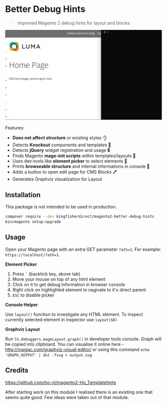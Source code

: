 # Better Debug Hints

> Improved Magento 2 debug hints for layout and blocks

![Example Usage](docs/example.gif)

Features:

- **Does not affect structure** or existing styles 👌
- Detects **Knockout** components and templates 🤜
- Detects **jQuery** widget registration and usage 💲
- Finds Magento **mage-init scripts** within templates/layouts 📌
- Uses dev-tools like **element picker** to select elements 🔫
- Prints **browseable structure** and internal informations in console 👀
- Adds a button to open edit page for CMS Blocks 🖊️
- Generates Graphviz visualization for Layout

## Installation

This package is not intended to be used in production.

```sh
composer require --dev kingfisherdirect/magento2-better-debug-hints
bin/magento setup:upgrade
```

## Usage

Open your Magento page with an extra GET parameter `?ath=1`. For example:
`https://localhost/?ath=1`.

**Element Picker**

1. Press `` ` `` (backtick key, above tab)
2. Move your mouse on top of any html element
3. Click on it to get debug information in browser console
4. Right click on highlighted element to nagivate to it's direct parent
5. `ESC` to disable picker

**Console Helper**

Use `layout()` function to investigate any HTML element. To inspect currently selected element in inspector use `layout($0)`

**Graphviz Layout**

Run `lh.debuggers.mageLayout.graph()` in developer tools console. Graph will be copied into clipboard. You can visualise it online here - http://magjac.com/graphviz-visual-editor/ or using this command `echo 'GRAPH_OUTPUT' | dot -Tsvg > output.svg`

## Credits

https://github.com/ho-nl/magento2-Ho_Templatehints

After starting work on this module I realised there is an existing one that seems quite good. Few ideas were taken out of that module.
